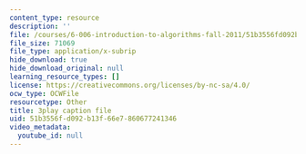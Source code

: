 ```yaml
---
content_type: resource
description: ''
file: /courses/6-006-introduction-to-algorithms-fall-2011/51b3556fd092b13f66e7860677241346_HtSuA80QTyo.srt
file_size: 71069
file_type: application/x-subrip
hide_download: true
hide_download_original: null
learning_resource_types: []
license: https://creativecommons.org/licenses/by-nc-sa/4.0/
ocw_type: OCWFile
resourcetype: Other
title: 3play caption file
uid: 51b3556f-d092-b13f-66e7-860677241346
video_metadata:
  youtube_id: null
---
```

